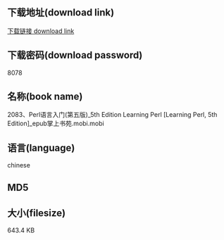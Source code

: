 ## 下载地址(download link)
[下载链接 download link](https://voluble-croquembouche-d321dc.netlify.app/?s=2083%E3%80%81Perl%E8%AF%AD%E8%A8%80%E5%85%A5%E9%97%A8%28%E7%AC%AC%E4%BA%94%E7%89%88%29_5th+Edition+Learning+Perl+%5BLearning+Perl%2C+5th+Edition%5D_epub%E6%8E%8C%E4%B8%8A%E4%B9%A6%E8%8B%91.mobi)

## 下载密码(download password)
8078

## 名称(book name)
2083、Perl语言入门(第五版)_5th Edition Learning Perl [Learning Perl, 5th Edition]_epub掌上书苑.mobi.mobi

## 语言(language)
chinese

## MD5


## 大小(filesize)
643.4 KB
